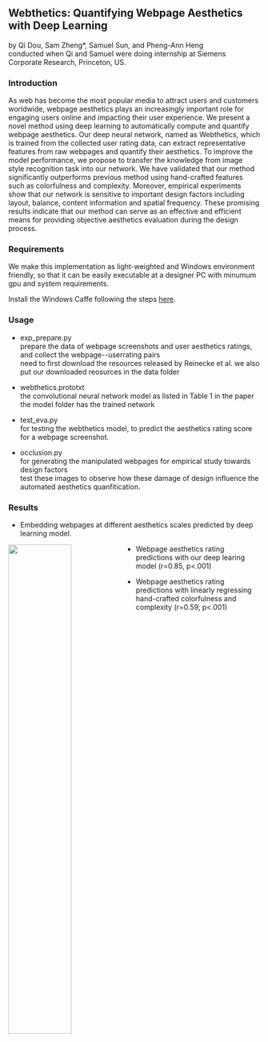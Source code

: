 ## Webthetics: Quantifying Webpage Aesthetics with Deep Learning
by Qi Dou, Sam Zheng*, Samuel Sun, and Pheng-Ann Heng </br>
conducted when Qi and Samuel were doing internship at Siemens Corporate Research, Princeton, US.

### Introduction

As web has become the most popular media to attract users and customers worldwide, webpage aesthetics plays an increasingly important role for engaging users online and impacting their user experience. We present a novel method using deep learning to automatically compute and quantify webpage aesthetics. Our deep neural network, named as Webthetics, which is trained from the collected user rating data, can extract representative features from raw webpages and quantify their aesthetics. To improve the model performance, we propose to transfer the knowledge from image style recognition task into our network. We have validated that our method significantly outperforms previous method using hand-crafted features such as colorfulness and complexity. Moreover, empirical experiments show that our network is sensitive to important design factors including layout, balance, content information and spatial frequency. These promising results indicate that our method can serve as an effective and efficient means for providing objective aesthetics evaluation during the design process.

### Requirements
We make this implementation as light-weighted and Windows environment friendly, so that it can be easily executable at a designer PC with minumum gpu and system requirements. </br>

Install the Windows Caffe following the steps [here](https://github.com/BVLC/caffe/tree/windows).

### Usage

- exp_prepare.py </br>
prepare the data of webpage screenshots and user aesthetics ratings, and collect the webpage--userrating pairs </br> 
need to first download the resources released by Reinecke et al. we also put our downloaded reosurces in the data folder </br>

- webthetics.prototxt </br>
the convolutional neural network model as listed in Table 1 in the paper </br>
the model folder has the trained network

- test_eva.py </br>
for testing the webthetics model, to predict the aesthetics rating score for a webpage screenshot.

- occlusion.py </br>
for generating the manipulated webpages for empirical study towards design factors </br>
test these images to observe how these damage of design influence the automated aesthetics quanfitication.

### Results
- Embedding webpages at different aesthetics scales predicted by deep learning model.

<img align="left" src="https://github.com/carrenD/Webthetics/blob/master/results/embedding.png" width="50%" height="50%">

<p align="center>
<img src="https://github.com/carrenD/Webthetics/blob/master/results/embedding.png" width="50%" height="50%">
</p>
                                                                                                                          
- Webpage aesthetics rating predictions with our deep learing model (r=0.85, p<.001)
<p align="center>
<img src="https://github.com/carrenD/Webthetics/blob/master/results/cnn_prediction.png" width="50%" height="50%">
</p>
                                                                                                                               
- Webpage aesthetics rating predictions with linearly regressing hand-crafted colorfulness and complexity (r=0.59, p<.001)
<p align="center>
<img src="https://github.com/carrenD/Webthetics/blob/master/results/color_complexity.png" width="50%" height="50%">
</p>

